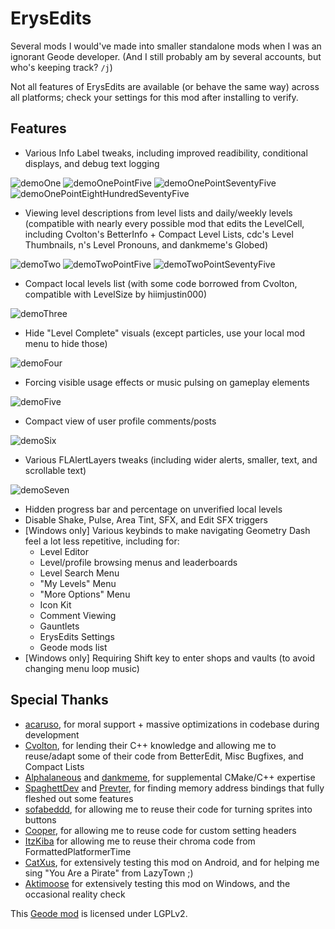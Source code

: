 # ErysEdits
Several mods I would've made into smaller standalone mods when I was an ignorant Geode developer. (And I still probably am by several accounts, but who's keeping track? `/j`)

Not all features of ErysEdits are available (or behave the same way) across all platforms; check your settings for this mod after installing to verify.

## Features
- Various Info Label tweaks, including improved readibility, conditional displays, and debug text logging

![demoOne](https://github.com/RayDeeUx/ErysEdits/blob/main/resources/demoOne.png)
![demoOnePointFive](https://github.com/RayDeeUx/ErysEdits/blob/main/resources/demoOnePointFive.png)
![demoOnePointSeventyFive](https://github.com/RayDeeUx/ErysEdits/blob/main/resources/demoOnePointSeventyFive.png)
![demoOnePointEightHundredSeventyFive](https://github.com/RayDeeUx/ErysEdits/blob/main/resources/demoOnePointEightHundredSeventyFive.png)

- Viewing level descriptions from level lists and daily/weekly levels (compatible with nearly every possible mod that edits the LevelCell, including Cvolton's BetterInfo + Compact Level Lists, cdc's Level Thumbnails, n's Level Pronouns, and dankmeme's Globed)

![demoTwo](https://github.com/RayDeeUx/ErysEdits/blob/main/resources/demoTwo.png)
![demoTwoPointFive](https://github.com/RayDeeUx/ErysEdits/blob/main/resources/demoTwoPointFive.png)
![demoTwoPointSeventyFive](https://github.com/RayDeeUx/ErysEdits/blob/main/resources/demoTwoPointSeventyFive.png)

- Compact local levels list (with some code borrowed from Cvolton, compatible with LevelSize by hiimjustin000)

![demoThree](https://github.com/RayDeeUx/ErysEdits/blob/main/resources/demoThree.png)

- Hide "Level Complete" visuals (except particles, use your local mod menu to hide those)

![demoFour](https://github.com/RayDeeUx/ErysEdits/blob/main/resources/demoFour.png)

- Forcing visible usage effects or music pulsing on gameplay elements

![demoFive](https://github.com/RayDeeUx/ErysEdits/blob/main/resources/demoFive.png)

- Compact view of user profile comments/posts

![demoSix](https://github.com/RayDeeUx/ErysEdits/blob/main/resources/demoSix.png)

- Various FLAlertLayers tweaks (including wider alerts, smaller, text, and scrollable text)

![demoSeven](https://github.com/RayDeeUx/ErysEdits/blob/main/resources/demoSeven.png)

- Hidden progress bar and percentage on unverified local levels
- Disable Shake, Pulse, Area Tint, SFX, and Edit SFX triggers
- [Windows only] Various keybinds to make navigating Geometry Dash feel a lot less repetitive, including for:
	- Level Editor
	- Level/profile browsing menus and leaderboards
	- Level Search Menu
	- "My Levels" Menu
	- "More Options" Menu
	- Icon Kit
	- Comment Viewing
	- Gauntlets
	- ErysEdits Settings
	- Geode mods list
- [Windows only] Requiring Shift key to enter shops and vaults (to avoid changing menu loop music)

## Special Thanks
- [acaruso](https://gdbrowser.com/u/25012294), for moral support + massive optimizations in codebase during development
- [Cvolton](https://gdbrowser.com/u/761691), for lending their C++ knowledge and allowing me to reuse/adapt some of their code from BetterEdit, Misc Bugfixes, and Compact Lists
- [Alphalaneous](https://gdbrowser.com/u/1139015) and [dankmeme](https://gdbrowser.com/u/9735891), for supplemental CMake/C++ expertise
- [SpaghettDev](https://gdbrowser.com/u/7670168) and [Prevter](https://gdbrowser.com/u/7696536), for finding memory address bindings that fully fleshed out some features
- [sofabeddd](https://gdbrowser.com/u/7976112), for allowing me to reuse their code for turning sprites into buttons
- [Cooper](https://gdbrowser.com/u/21207551), for allowing me to reuse code for custom setting headers
- [ItzKiba](https://gdbrowser.com/u/4569963) for allowing me to reuse their chroma code from FormattedPlatformerTime
- [CatXus](https://gdbrowser.com/u/14467409), for extensively testing this mod on Android, and for helping me sing "You Are a Pirate" from LazyTown ;)
- [Aktimoose](https://gdbrowser.com/u/925143) for extensively testing this mod on Windows, and the occasional reality check

This [Geode mod](https://geode-sdk.org) is licensed under LGPLv2.